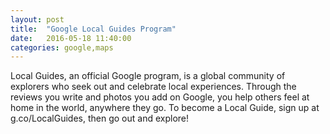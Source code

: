 ```yaml
---
layout: post
title:  "Google Local Guides Program"
date:   2016-05-18 11:40:00
categories: google,maps
---
```

Local Guides, an official Google program, is a global community of explorers who seek out and celebrate local experiences. Through the reviews you write and photos you add on Google, you help others feel at home in the world, anywhere they go. To become a Local Guide, sign up at g.co/LocalGuides, then go out and explore!
